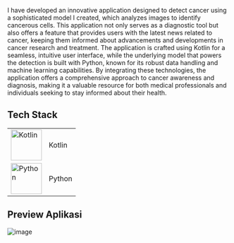 I have developed an innovative application designed to detect cancer using a sophisticated model I created, which analyzes images to identify cancerous cells. This application not only serves as a diagnostic tool but also offers a feature that provides users with the latest news related to cancer, keeping them informed about advancements and developments in cancer research and treatment. The application is crafted using Kotlin for a seamless, intuitive user interface, while the underlying model that powers the detection is built with Python, known for its robust data handling and machine learning capabilities. By integrating these technologies, the application offers a comprehensive approach to cancer awareness and diagnosis, making it a valuable resource for both medical professionals and individuals seeking to stay informed about their health.

##  **Tech Stack**
<table>
  <tr>
    <td>
      <img src="https://github.com/Damaramon/GitFind/assets/128273587/4486605f-2906-4704-87f9-cf9b39364707" alt="Kotlin" style="width: 70px; vertical-align: middle;">
    </td>
    <td>
    Kotlin
    </td>
  </tr>
  <tr>
    <td>
      <img src="https://github.com/Damaramon/CancerSpotter/assets/128273587/1f640fe2-21f6-4839-8c9b-dea986af1864" alt="Python" style="width: 70px; vertical-align: middle;">
    </td>
    <td>
  Python
    </td>
  </tr>
</table>


##  **Preview Aplikasi**
![image](https://github.com/Damaramon/CancerSpotter/assets/128273587/ff16af8e-38a5-4bc1-9ee2-64b932f9df70)
